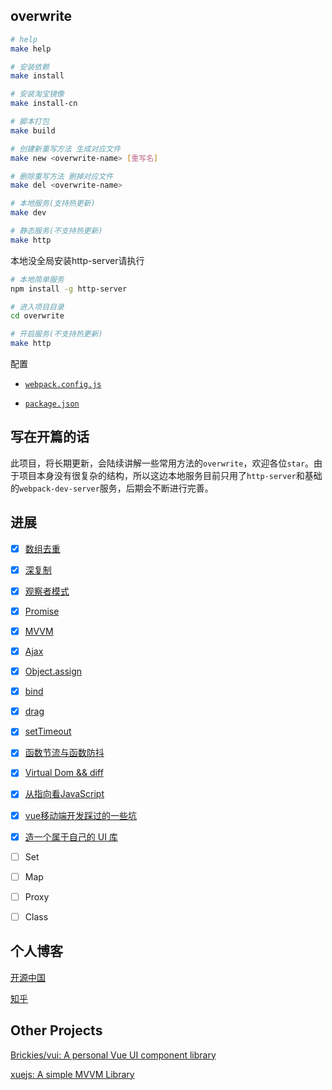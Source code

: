 ## overwrite

```bash
# help
make help

# 安装依赖
make install

# 安装淘宝镜像
make install-cn

# 脚本打包
make build

# 创建新重写方法 生成对应文件
make new <overwrite-name> [重写名]

# 删除重写方法 删掉对应文件
make del <overwrite-name>

# 本地服务(支持热更新)
make dev

# 静态服务(不支持热更新)
make http

```
本地没全局安装http-server请执行
```bash
# 本地简单服务
npm install -g http-server

# 进入项目目录
cd overwrite

# 开启服务(不支持热更新)
make http
```

配置

+ [`webpack.config.js`](https://github.com/xuqiang521/overwrite/blob/master/webpack.config.js)

+ [`package.json`](https://github.com/xuqiang521/overwrite/blob/master/package.json)

## 写在开篇的话

此项目，将长期更新，会陆续讲解一些常用方法的`overwrite`，欢迎各位`star`。由于项目本身没有很复杂的结构，所以这边本地服务目前只用了`http-server`和基础的`webpack-dev-server`服务，后期会不断进行完善。

## 进展

- [x] [数组去重](https://github.com/xuqiang521/overwrite/tree/master/src/my-unique)
- [x] [深复制](https://github.com/xuqiang521/overwrite/tree/master/src/my-clone)
- [x] [观察者模式](https://github.com/xuqiang521/overwrite/tree/master/src/my-observer)
- [x] [Promise](https://github.com/xuqiang521/overwrite/tree/master/src/my-promise)
- [x] [MVVM](https://github.com/xuqiang521/overwrite/tree/master/src/my-mvvm)
- [x] [Ajax](https://github.com/xuqiang521/overwrite/tree/master/src/my-ajax)
- [x] [Object.assign](https://github.com/xuqiang521/overwrite/tree/master/src/my-assign)
- [x] [bind](https://github.com/xuqiang521/overwrite/tree/master/src/my-bind)
- [x] [drag](https://github.com/xuqiang521/overwrite/tree/master/src/my-drag)
- [x] [setTimeout](https://github.com/xuqiang521/overwrite/tree/master/src/my-setTimeout)
- [x] [函数节流与函数防抖](https://github.com/xuqiang521/overwrite/tree/master/src/my-debounceThrottle)
- [x] [Virtual Dom && diff](https://github.com/xuqiang521/overwrite/tree/master/src/my-virtual-dom)
- [x] [从指向看JavaScript](https://zhuanlan.zhihu.com/p/28058983)
- [x] [vue移动端开发踩过的一些坑](https://zhuanlan.zhihu.com/p/30419351)
- [x] [造一个属于自己的 UI 库](https://zhuanlan.zhihu.com/p/32030232)
- [ ] Set
- [ ] Map
- [ ] Proxy
- [ ] Class


## 个人博客

[开源中国](https://my.oschina.net/qiangdada)

[知乎](https://www.zhihu.com/people/qiangdada520/activities)

## Other Projects

[Brickies/vui: A personal Vue UI component library](https://github.com/Brickies/vui)

[xuejs: A simple MVVM Library](https://github.com/xuqiang521/xuejs)

